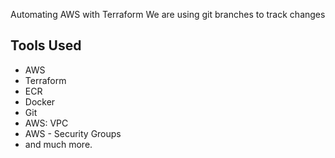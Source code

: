 Automating AWS with Terraform
We are using git branches to track changes

## Tools Used
- AWS
- Terraform
- ECR
- Docker 
- Git
- AWS: VPC
- AWS - Security Groups
- and much more.